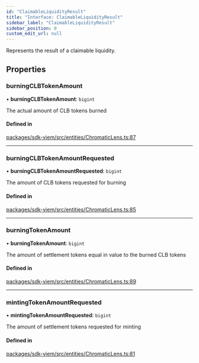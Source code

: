 ```yaml
---
id: "ClaimableLiquidityResult"
title: "Interface: ClaimableLiquidityResult"
sidebar_label: "ClaimableLiquidityResult"
sidebar_position: 0
custom_edit_url: null
---
```


Represents the result of a claimable liquidity.

## Properties

### burningCLBTokenAmount

• **burningCLBTokenAmount**: `bigint`

The actual amount of CLB tokens burned

#### Defined in

[packages/sdk-viem/src/entities/ChromaticLens.ts:87](https://github.com/chromatic-protocol/sdk/blob/5882a5a/packages/sdk-viem/src/entities/ChromaticLens.ts#L87)

___

### burningCLBTokenAmountRequested

• **burningCLBTokenAmountRequested**: `bigint`

The amount of CLB tokens requested for burning

#### Defined in

[packages/sdk-viem/src/entities/ChromaticLens.ts:85](https://github.com/chromatic-protocol/sdk/blob/5882a5a/packages/sdk-viem/src/entities/ChromaticLens.ts#L85)

___

### burningTokenAmount

• **burningTokenAmount**: `bigint`

The amount of settlement tokens equal in value to the burned CLB tokens

#### Defined in

[packages/sdk-viem/src/entities/ChromaticLens.ts:89](https://github.com/chromatic-protocol/sdk/blob/5882a5a/packages/sdk-viem/src/entities/ChromaticLens.ts#L89)

___

### mintingTokenAmountRequested

• **mintingTokenAmountRequested**: `bigint`

The amount of settlement tokens requested for minting

#### Defined in

[packages/sdk-viem/src/entities/ChromaticLens.ts:81](https://github.com/chromatic-protocol/sdk/blob/5882a5a/packages/sdk-viem/src/entities/ChromaticLens.ts#L81)
